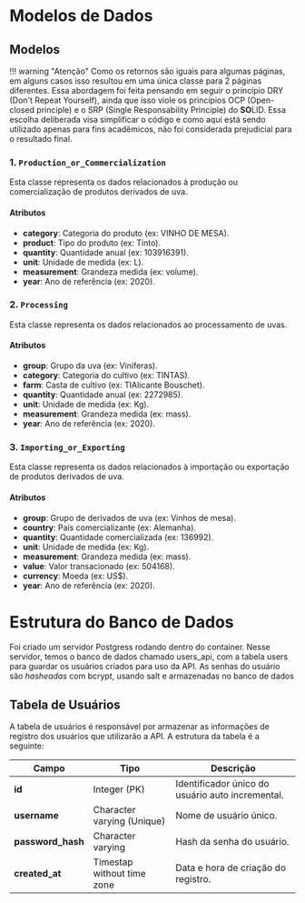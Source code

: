 # Modelos de Dados

## Modelos

!!! warning "Atenção"
    Como os retornos são iguais para algumas páginas, em alguns casos isso resultou em uma única classe para 2 páginas diferentes. Essa abordagem foi feita pensando em seguir o princípio DRY (Don't Repeat Yourself), ainda que isso viole os princípios OCP (Open-closed principle) e o SRP (Single Responsability Principle) do **SO**LID. Essa escolha deliberada visa simplificar o código e como aqui está sendo utilizado apenas para fins acadêmicos, não foi considerada prejudicial para o resultado final.

### 1. `Production_or_Commercialization`

Esta classe representa os dados relacionados à produção ou comercialização de produtos derivados de uva. 

#### Atributos
- **category**: Categoria do produto (ex: VINHO DE MESA).
- **product**: Tipo do produto (ex: Tinto).
- **quantity**: Quantidade anual (ex: 103916391).
- **unit**: Unidade de medida (ex: L).
- **measurement**: Grandeza medida (ex: volume).
- **year**: Ano de referência (ex: 2020).

### 2. `Processing`
Esta classe representa os dados relacionados ao processamento de uvas.

#### Atributos
- **group**: Grupo da uva (ex: Viníferas).
- **category**: Categoria do cultivo (ex: TINTAS).
- **farm**: Casta de cultivo (ex: TIAlicante Bouschet).
- **quantity**: Quantidade anual (ex: 2272985).
- **unit**: Unidade de medida (ex: Kg).
- **measurement**: Grandeza medida (ex: mass).
- **year**: Ano de referência (ex: 2020).

### 3. `Importing_or_Exporting`
Esta classe representa os dados relacionados à importação ou exportação de produtos derivados de uva.

#### Atributos
- **group**: Grupo de derivados de uva (ex: Vinhos de mesa).
- **country**: País comercializante (ex: Alemanha).
- **quantity**: Quantidade comercializada (ex: 136992).
- **unit**: Unidade de medida (ex: Kg).
- **measurement**: Grandeza medida (ex: mass).
- **value**: Valor transacionado (ex: 504168).
- **currency**: Moeda (ex: US$).
- **year**: Ano de referência (ex: 2020).



# Estrutura do Banco de Dados

Foi criado um servidor Postgress rodando dentro do container. Nesse servidor, temos o banco de dados chamado users_api, com a tabela users para guardar os usuários criados para uso da API. As senhas do usuário são *hasheadas* com bcrypt, usando salt e armazenadas no banco de dados

## Tabela de Usuários

A tabela de usuários é responsável por armazenar as informações de registro dos usuários que utilizarão a API. A estrutura da tabela é a seguinte:

| Campo             | Tipo                       | Descrição                                        |
| ----------------- | -------------------------- | ------------------------------------------------ |
| **id**            | Integer (PK)               | Identificador único do usuário auto incremental. |
| **username**      | Character varying (Unique) | Nome de usuário único.                           |
| **password_hash** | Character varying          | Hash da senha do usuário.                        |
| **created_at**    | Timestap without time zone | Data e hora de criação do registro.              |
